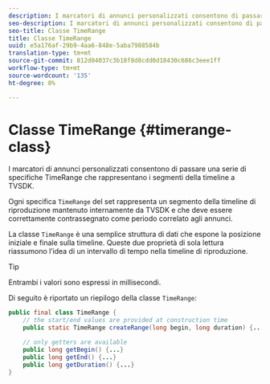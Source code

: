 ```yaml
---
description: I marcatori di annunci personalizzati consentono di passare una serie di specifiche TimeRange che rappresentano i segmenti della timeline a TVSDK.
seo-description: I marcatori di annunci personalizzati consentono di passare una serie di specifiche TimeRange che rappresentano i segmenti della timeline a TVSDK.
seo-title: Classe TimeRange
title: Classe TimeRange
uuid: e5a176af-29b9-4aa6-848e-5aba7988584b
translation-type: tm+mt
source-git-commit: 812d04037c3b18f8d8cdd0d18430c686c3eee1ff
workflow-type: tm+mt
source-wordcount: '135'
ht-degree: 0%

---
```



# Classe TimeRange {#timerange-class}

I marcatori di annunci personalizzati consentono di passare una serie di specifiche TimeRange che rappresentano i segmenti della timeline a TVSDK.

<!--<a id="section_42EB6D62627A424ABA250E3246EFEFC3"></a>-->

Ogni specifica `TimeRange` del set rappresenta un segmento della timeline di riproduzione mantenuto internamente da TVSDK e che deve essere correttamente contrassegnato come periodo correlato agli annunci.

La classe `TimeRange` è una semplice struttura di dati che espone la posizione iniziale e finale sulla timeline. Queste due proprietà di sola lettura riassumono l’idea di un intervallo di tempo nella timeline di riproduzione.

>[!TIP]
>
>Entrambi i valori sono espressi in millisecondi.

Di seguito è riportato un riepilogo della classe `TimeRange`:

```java
public final class TimeRange {
    // the start/end values are provided at construction time
    public static TimeRange createRange(long begin, long duration) {...} 

    // only getters are available
    public long getBegin() {...} 
    public long getEnd() {...} 
    public long getDuration() {...}
}
```

